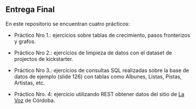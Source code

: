 ## **Entrega Final** 

En este repositorio se encuentran cuatro prácticos:

* Práctico Nro 1.: ejercicios sobre tablas de crecimiento, pasos fronterizos y grafos. 

* Práctico Nro 2.: ejercicios de limpieza de datos con el dataset de projectos de kickstarter.

* Práctico Nro 3.: ejercicios de consultas SQL realizadas sobre la base de datos de ejemplo (slide 126) con tablas como Albunes, Listas, Pistas, Artistas, etc.

* Práctico Nro. 4: ejercicio utilizando REST obtener datos del sitio de [La Voz](https://www.lavoz.com.ar/) de Córdoba.

